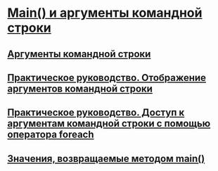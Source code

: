 # [Main() и аргументы командной строки](index.md)
## [Аргументы командной строки](command-line-arguments.md)
## [Практическое руководство. Отображение аргументов командной строки](how-to-display-command-line-arguments.md)
## [Практическое руководство. Доступ к аргументам командной строки с помощью оператора foreach](how-to-access-command-line-arguments-using-foreach.md)
## [Значения, возвращаемые методом main()](main-return-values.md)

